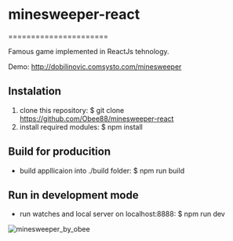 # minesweeper-react
======================

Famous game implemented in ReactJs tehnology.

Demo: http://dobilinovic.comsysto.com/minesweeper

Instalation
-------------

1. clone this repository: $ git clone https://github.com/Obee88/minesweeper-react
2. install required modules: $ npm install

Build for producition
------------------------
* build appllicaion into ./build folder: $ npm run build 

Run in development mode
-------------------------
* run watches and local server on localhost:8888: $ npm run dev


![minesweeper_by_obee](https://cloud.githubusercontent.com/assets/4610139/21764715/cbc9be74-d664-11e6-8565-151990f8cc57.png)
